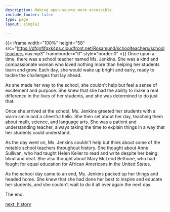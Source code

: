```yaml
---
description: Making open-source more accessible.
include_footer: false
type: page
layout: single2

---
```


{{< iframe width="100%" height="58" src="https://dfgnflfqxk4ps.cloudfront.net/Rosamund/schoolteachers/schoolteachers day.mp3" frameborder="0" style="border:0" >}}
Once upon a time, there was a school teacher named Ms. Jenkins. She was a kind and compassionate woman who loved nothing more than helping her students learn and grow. Each day, she would wake up bright and early, ready to tackle the challenges that lay ahead.

As she made her way to the school, she couldn't help but feel a sense of excitement and purpose. She knew that she had the ability to make a real difference in the lives of her students, and she was determined to do just that.

Once she arrived at the school, Ms. Jenkins greeted her students with a warm smile and a cheerful hello. She then set about her day, teaching them about math, science, and language arts. She was a patient and understanding teacher, always taking the time to explain things in a way that her students could understand.

As the day went on, Ms. Jenkins couldn't help but think about some of the notable school teachers throughout history. She thought about Anne Sullivan, who had taught Helen Keller to read and write despite her being blind and deaf. She also thought about Mary McLeod Bethune, who had fought for equal education for African Americans in the United States.

As the school day came to an end, Ms. Jenkins packed up her things and headed home. She knew that she had done her best to inspire and educate her students, and she couldn't wait to do it all over again the next day.

The end.


<a href="https://workdojos.com/schoolteachers/history">next: history</a>

